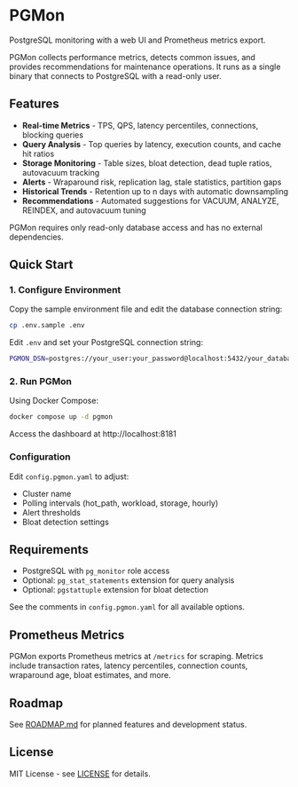 # PGMon

PostgreSQL monitoring with a web UI and Prometheus metrics export.

PGMon collects performance metrics, detects common issues, and provides recommendations for maintenance operations. It runs as a single binary that connects to PostgreSQL with a read-only user.

## Features

- **Real-time Metrics** - TPS, QPS, latency percentiles, connections, blocking queries
- **Query Analysis** - Top queries by latency, execution counts, and cache hit ratios
- **Storage Monitoring** - Table sizes, bloat detection, dead tuple ratios, autovacuum tracking
- **Alerts** - Wraparound risk, replication lag, stale statistics, partition gaps
- **Historical Trends** - Retention up to n days with automatic downsampling
- **Recommendations** - Automated suggestions for VACUUM, ANALYZE, REINDEX, and autovacuum tuning

PGMon requires only read-only database access and has no external dependencies.

## Quick Start

### 1. Configure Environment

Copy the sample environment file and edit the database connection string:

```bash
cp .env.sample .env
```

Edit `.env` and set your PostgreSQL connection string:

```bash
PGMON_DSN=postgres://your_user:your_password@localhost:5432/your_database?sslmode=require
```

### 2. Run PGMon

Using Docker Compose:

```bash
docker compose up -d pgmon
```

Access the dashboard at http://localhost:8181

### Configuration

Edit `config.pgmon.yaml` to adjust:
- Cluster name
- Polling intervals (hot_path, workload, storage, hourly)
- Alert thresholds
- Bloat detection settings


## Requirements

- PostgreSQL with `pg_monitor` role access
- Optional: `pg_stat_statements` extension for query analysis
- Optional: `pgstattuple` extension for bloat detection

See the comments in `config.pgmon.yaml` for all available options.

## Prometheus Metrics

PGMon exports Prometheus metrics at `/metrics` for scraping. Metrics include transaction rates, latency percentiles, connection counts, wraparound age, bloat estimates, and more.

## Roadmap

See [ROADMAP.md](./ROADMAP.md) for planned features and development status.

## License

MIT License - see [LICENSE](./LICENSE) for details.
